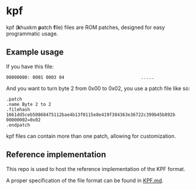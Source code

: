 # kpf #

kpf (**k**huxkm **p**atch **f**ile) files are ROM patches, designed for easy programmatic usage.

## Example usage ##

If you have this file:

```
00000000: 0001 0003 04                             .....
```

And you want to turn byte 2 from 0x00 to 0x02, you use a patch file like so:

```
.patch
.name Byte 2 to 2
.filehash 1661dd5ceb50868475112bae4b13f0115e8e419f384363e36722c399b45b892b
00000002=0x02
.endpatch
```

kpf files can contain more than one patch, allowing for customization.

## Reference implementation ##

This repo is used to host the reference implementation of the KPF format.

A proper specification of the file format can be found in [KPF.md](//github.com/MineRobber9000/kpf/blob/master/KPF.md).
